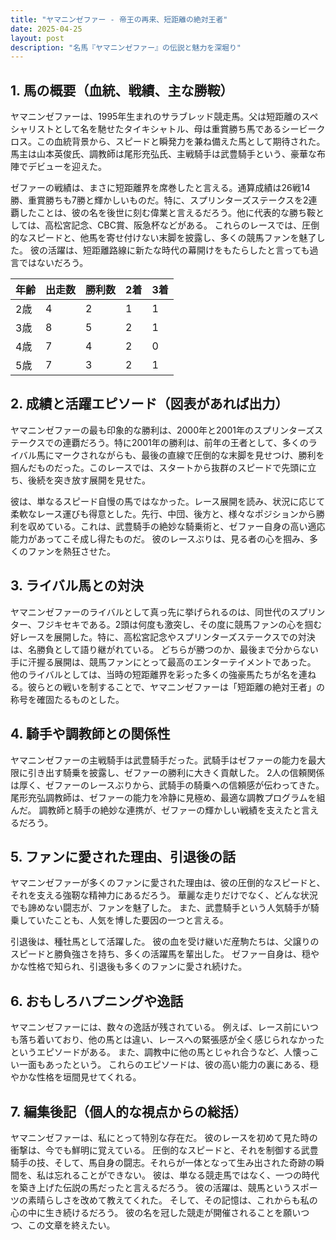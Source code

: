 ```yaml
---
title: "ヤマニンゼファー - 帝王の再来、短距離の絶対王者"
date: 2025-04-25
layout: post
description: "名馬『ヤマニンゼファー』の伝説と魅力を深堀り"
---
```


## 1. 馬の概要（血統、戦績、主な勝鞍）

ヤマニンゼファーは、1995年生まれのサラブレッド競走馬。父は短距離のスペシャリストとして名を馳せたタイキシャトル、母は重賞勝ち馬であるシービークロス。この血統背景から、スピードと瞬発力を兼ね備えた馬として期待された。  馬主は山本英俊氏、調教師は尾形充弘氏、主戦騎手は武豊騎手という、豪華な布陣でデビューを迎えた。

ゼファーの戦績は、まさに短距離界を席巻したと言える。通算成績は26戦14勝、重賞勝ちも7勝と輝かしいものだ。特に、スプリンターズステークスを2連覇したことは、彼の名を後世に刻む偉業と言えるだろう。他に代表的な勝ち鞍としては、高松宮記念、CBC賞、阪急杯などがある。  これらのレースでは、圧倒的なスピードと、他馬を寄せ付けない末脚を披露し、多くの競馬ファンを魅了した。  彼の活躍は、短距離路線に新たな時代の幕開けをもたらしたと言っても過言ではないだろう。


| 年齢 | 出走数 | 勝利数 | 2着 | 3着 |
|---|---|---|---|---|
| 2歳 | 4 | 2 | 1 | 1 |
| 3歳 | 8 | 5 | 2 | 1 |
| 4歳 | 7 | 4 | 2 | 0 |
| 5歳 | 7 | 3 | 2 | 1 |


## 2. 成績と活躍エピソード（図表があれば出力）

ヤマニンゼファーの最も印象的な勝利は、2000年と2001年のスプリンターズステークスでの連覇だろう。特に2001年の勝利は、前年の王者として、多くのライバル馬にマークされながらも、最後の直線で圧倒的な末脚を見せつけ、勝利を掴んだものだった。このレースでは、スタートから抜群のスピードで先頭に立ち、後続を突き放す展開を見せた。

彼は、単なるスピード自慢の馬ではなかった。レース展開を読み、状況に応じて柔軟なレース運びも得意とした。先行、中団、後方と、様々なポジションから勝利を収めている。これは、武豊騎手の絶妙な騎乗術と、ゼファー自身の高い適応能力があってこそ成し得たものだ。  彼のレースぶりは、見る者の心を掴み、多くのファンを熱狂させた。


## 3. ライバル馬との対決

ヤマニンゼファーのライバルとして真っ先に挙げられるのは、同世代のスプリンター、フジキセキである。2頭は何度も激突し、その度に競馬ファンの心を掴む好レースを展開した。特に、高松宮記念やスプリンターズステークスでの対決は、名勝負として語り継がれている。  どちらが勝つのか、最後まで分からない手に汗握る展開は、競馬ファンにとって最高のエンターテイメントであった。  他のライバルとしては、当時の短距離界を彩った多くの強豪馬たちが名を連ねる。彼らとの戦いを制することで、ヤマニンゼファーは「短距離の絶対王者」の称号を確固たるものとした。


## 4. 騎手や調教師との関係性

ヤマニンゼファーの主戦騎手は武豊騎手だった。武騎手はゼファーの能力を最大限に引き出す騎乗を披露し、ゼファーの勝利に大きく貢献した。  2人の信頼関係は厚く、ゼファーのレースぶりから、武騎手の騎乗への信頼感が伝わってきた。  尾形充弘調教師は、ゼファーの能力を冷静に見極め、最適な調教プログラムを組んだ。  調教師と騎手の絶妙な連携が、ゼファーの輝かしい戦績を支えたと言えるだろう。


## 5. ファンに愛された理由、引退後の話

ヤマニンゼファーが多くのファンに愛された理由は、彼の圧倒的なスピードと、それを支える強靭な精神力にあるだろう。  華麗な走りだけでなく、どんな状況でも諦めない闘志が、ファンを魅了した。  また、武豊騎手という人気騎手が騎乗していたことも、人気を博した要因の一つと言える。

引退後は、種牡馬として活躍した。  彼の血を受け継いだ産駒たちは、父譲りのスピードと勝負強さを持ち、多くの活躍馬を輩出した。  ゼファー自身は、穏やかな性格で知られ、引退後も多くのファンに愛され続けた。


## 6. おもしろハプニングや逸話

ヤマニンゼファーには、数々の逸話が残されている。  例えば、レース前にいつも落ち着いており、他の馬とは違い、レースへの緊張感が全く感じられなかったというエピソードがある。  また、調教中に他の馬とじゃれ合うなど、人懐っこい一面もあったという。  これらのエピソードは、彼の高い能力の裏にある、穏やかな性格を垣間見せてくれる。


## 7. 編集後記（個人的な視点からの総括）

ヤマニンゼファーは、私にとって特別な存在だ。  彼のレースを初めて見た時の衝撃は、今でも鮮明に覚えている。  圧倒的なスピードと、それを制御する武豊騎手の技、そして、馬自身の闘志。それらが一体となって生み出された奇跡の瞬間を、私は忘れることができない。  彼は、単なる競走馬ではなく、一つの時代を築き上げた伝説の馬だったと言えるだろう。  彼の活躍は、競馬というスポーツの素晴らしさを改めて教えてくれた。  そして、その記憶は、これからも私の心の中に生き続けるだろう。  彼の名を冠した競走が開催されることを願いつつ、この文章を終えたい。
